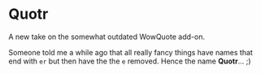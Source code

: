 # Quotr

A new take on the somewhat outdated WowQuote add-on.

Someone told me a while ago that all really fancy things have names that end with `er` but then have the the `e` removed. Hence the name **Quotr**... ;)
